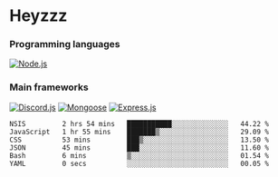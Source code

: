# Heyzzz  

### Programming languages  

[![Node.js](https://img.shields.io/badge/-Node.js-262626?style=for-the-badge)](https://nodejs.org/ru)

### Main frameworks

[![Discord.js](https://img.shields.io/badge/-Discord.js-262626?style=for-the-badge)](https://www.npmjs.com/package/discord.js) [![Mongoose](https://img.shields.io/badge/-Mongoose-262626?style=for-the-badge)](https://www.npmjs.com/package/mongoose) [![Express.js](https://img.shields.io/badge/-Express.js-262626?style=for-the-badge)](https://www.npmjs.com/package/express)
<!--START_SECTION:waka-->

```text
NSIS         2 hrs 54 mins   ███████████░░░░░░░░░░░░░░   44.22 %
JavaScript   1 hr 55 mins    ███████▒░░░░░░░░░░░░░░░░░   29.09 %
CSS          53 mins         ███▒░░░░░░░░░░░░░░░░░░░░░   13.50 %
JSON         45 mins         ███░░░░░░░░░░░░░░░░░░░░░░   11.60 %
Bash         6 mins          ▒░░░░░░░░░░░░░░░░░░░░░░░░   01.54 %
YAML         0 secs          ░░░░░░░░░░░░░░░░░░░░░░░░░   00.05 %
```

<!--END_SECTION:waka-->
